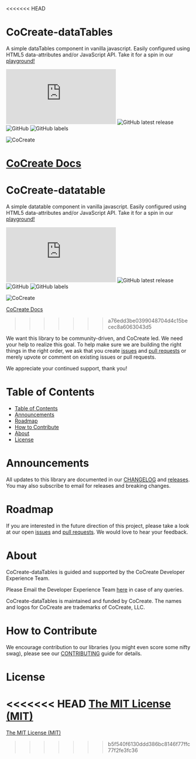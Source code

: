 <<<<<<< HEAD
# CoCreate-dataTables
A simple dataTables component in vanilla javascript. Easily configured using HTML5 data-attributes and/or JavaScript API. Take it for a spin in our [playground!](https://cocreate.app/docs/dataTables)

![GitHub file size in bytes](https://img.shields.io/github/size/CoCreate-app/CoCreate-dataTables/dist/CoCreate-dataTables.min.js?label=minified%20size&style=for-the-badge) 
![GitHub latest release](https://img.shields.io/github/v/release/CoCreate-app/CoCreate-dataTables?style=for-the-badge)
![GitHub](https://img.shields.io/github/license/CoCreate-app/CoCreate-dataTables?style=for-the-badge) 
![GitHub labels](https://img.shields.io/github/labels/CoCreate-app/CoCreate-dataTables/help%20wanted?style=for-the-badge)

![CoCreate](https://cdn.cocreate.app/logo.png)

[CoCreate Docs](https://cocreate.app/docs/dataTables)
=======
# CoCreate-datatable
A simple datatable component in vanilla javascript. Easily configured using HTML5 data-attributes and/or JavaScript API. Take it for a spin in our [playground!](https://cocreate.app/docs/datatable)

![GitHub file size in bytes](https://img.shields.io/github/size/CoCreate-app/CoCreate-datatable/dist/CoCreate-datatable.min.js?label=minified%20size&style=for-the-badge) 
![GitHub latest release](https://img.shields.io/github/v/release/CoCreate-app/CoCreate-datatable?style=for-the-badge)
![GitHub](https://img.shields.io/github/license/CoCreate-app/CoCreate-datatable?style=for-the-badge) 
![GitHub labels](https://img.shields.io/github/labels/CoCreate-app/CoCreate-datatable/help%20wanted?style=for-the-badge)

![CoCreate](https://cdn.cocreate.app/logo.png)

[CoCreate Docs](https://cocreate.app/docs/datatable)
>>>>>>> a76edd3be0399048704d4c15becec8a6063043d5

We want this library to be community-driven, and CoCreate led. We need your help to realize this goal. To help make sure we are building the right things in the right order, we ask that you create [issues](https://github.com/CoCreate-app/Realtime_Admin_CRM_and_CMS/issues) and [pull requests](https://github.com/CoCreate-app/Realtime_Admin_CRM_and_CMS/pulls) or merely upvote or comment on existing issues or pull requests.

We appreciate your continued support, thank you!

# Table of Contents

- [Table of Contents](#table-of-contents)
- [Announcements](#announcements)
- [Roadmap](#roadmap)
- [How to Contribute](#how-to-contribute)
- [About](#about)
- [License](#license)

<a name="announcements"></a>
# Announcements

All updates to this library are documented in our [CHANGELOG](https://github.com/CoCreate-app/CoCreate-dataTables/blob/master/CHANGELOG.md) and [releases](https://github.com/CoCreate-app/CoCreate-dataTables/releases). You may also subscribe to email for releases and breaking changes. 

<a name="roadmap"></a>
# Roadmap

If you are interested in the future direction of this project, please take a look at our open [issues](https://github.com/CoCreate-app/CoCreate-dataTables/issues) and [pull requests](https://github.com/CoCreate-app/CoCreate-dataTables/pulls). We would love to hear your feedback.


<a name="about"></a>
# About

CoCreate-dataTables is guided and supported by the CoCreate Developer Experience Team.

Please Email the Developer Experience Team [here](mailto:develop@cocreate.app) in case of any queries.

CoCreate-dataTables is maintained and funded by CoCreate. The names and logos for CoCreate are trademarks of CoCreate, LLC.

<a name="contribute"></a>
# How to Contribute

We encourage contribution to our libraries (you might even score some nifty swag), please see our [CONTRIBUTING](https://github.com/CoCreate-app/CoCreate-dataTables/blob/master/CONTRIBUTING.md) guide for details.

# License
<<<<<<< HEAD
[The MIT License (MIT)](https://github.com/CoCreate-app/CoCreate-datatable/blob/master/LICENSE)
=======
[The MIT License (MIT)](https://github.com/CoCreate-app/CoCreate-dataTables/blob/master/LICENSE)

>>>>>>> b5f540f6130ddd386bc8146f77ffc77f2fe3fc36
